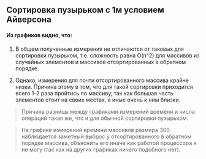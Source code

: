 ## Сортировка пузырьком с 1м условием Айверсона

#### Из графиков видно, что:

1. В общем полученные измерения не отличаются от таковых для сортировки пузырьком, т.е. сложность равна O(n^2) для массивов из случайных элементов и массивов отсортированных в обратном порядке.

2. Однако, измерения для почти отсортированного массива крайне низки. Причина этому в том, что для такой сортировки приходится всего 1-2 раза пройтись по массиву, так как большая часть элементов стоит на своих местах, а иные очень к ним близки.

> Причина разницы между графиками измерений времени и числа операций такая же, что и для обычной сортировки пузырьком.

> На графике измерений времени массивов размера 300 наблюдается заметный выброс у отсортированного в обратном порядке массива, объяснить его иначе как работой процессора я не могу (так как на других графиках ничего подобного нет).
